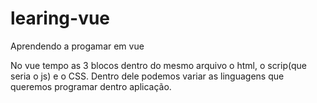 # learing-vue

Aprendendo a progamar em vue

<template>
  <h1> Helllo World</h1>
</template>

No vue tempo as 3 blocos dentro do mesmo arquivo o html, o scrip(que seria o js)
e o CSS. Dentro dele podemos variar as linguagens que queremos programar dentro
aplicação.

<template lang="pug">
<script lang="ts"> usando typeScript ao inves de js puro
<style lang="scss"> //

Podemos separa os arquivos tbm.
